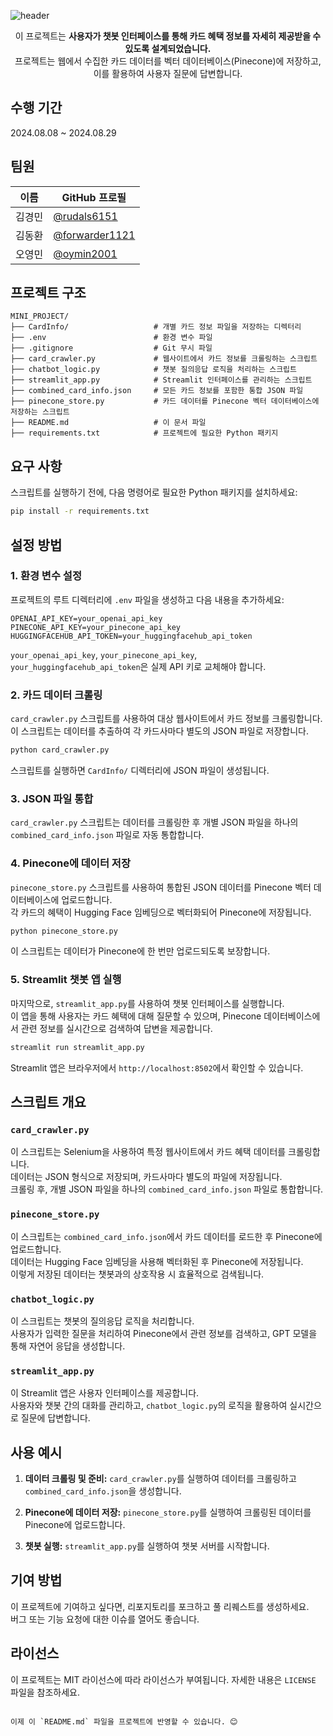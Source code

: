 ![header](https://capsule-render.vercel.app/api?type=Waving&color=auto&height=300&fontAlignY=50&fontAlign=50&section=header&text=BOAZ%20Card-ChatBot%20Project&fontSize=50)
<div align=center>

이 프로젝트는 **사용자가 챗봇 인터페이스를 통해 카드 혜택 정보를 자세히 제공받을 수 있도록 설계되었습니다.**   
프로젝트는 웹에서 수집한 카드 데이터를 벡터 데이터베이스(Pinecone)에 저장하고, 이를 활용하여 사용자 질문에 답변합니다.    
</div>

## 수행 기간
2024.08.08 ~ 2024.08.29

## 팀원
| 이름          | GitHub 프로필                                             |
| ------------- | --------------------------------------------------------- |
| 김경민        | [@rudals6151](https://github.com/rudals6151)              |
| 김동환        | [@forwarder1121](https://github.com/forwarder1121)        |
| 오영민        | [@oymin2001](https://github.com/oymin2001)                |


## 프로젝트 구조

```plaintext
MINI_PROJECT/
├── CardInfo/                   # 개별 카드 정보 파일을 저장하는 디렉터리
├── .env                        # 환경 변수 파일
├── .gitignore                  # Git 무시 파일
├── card_crawler.py             # 웹사이트에서 카드 정보를 크롤링하는 스크립트
├── chatbot_logic.py            # 챗봇 질의응답 로직을 처리하는 스크립트
├── streamlit_app.py            # Streamlit 인터페이스를 관리하는 스크립트
├── combined_card_info.json     # 모든 카드 정보를 포함한 통합 JSON 파일
├── pinecone_store.py           # 카드 데이터를 Pinecone 벡터 데이터베이스에 저장하는 스크립트
├── README.md                   # 이 문서 파일
├── requirements.txt            # 프로젝트에 필요한 Python 패키지
```

## 요구 사항

스크립트를 실행하기 전에, 다음 명령어로 필요한 Python 패키지를 설치하세요:

```bash
pip install -r requirements.txt
```

## 설정 방법

### 1. 환경 변수 설정

프로젝트의 루트 디렉터리에 `.env` 파일을 생성하고 다음 내용을 추가하세요:

```plaintext
OPENAI_API_KEY=your_openai_api_key
PINECONE_API_KEY=your_pinecone_api_key
HUGGINGFACEHUB_API_TOKEN=your_huggingfacehub_api_token
```

`your_openai_api_key`, `your_pinecone_api_key`, `your_huggingfacehub_api_token`은 실제 API 키로 교체해야 합니다.

### 2. 카드 데이터 크롤링

`card_crawler.py` 스크립트를 사용하여 대상 웹사이트에서 카드 정보를 크롤링합니다.   
이 스크립트는 데이터를 추출하여 각 카드사마다 별도의 JSON 파일로 저장합니다.   

```bash
python card_crawler.py
```

스크립트를 실행하면 `CardInfo/` 디렉터리에 JSON 파일이 생성됩니다.   

### 3. JSON 파일 통합

`card_crawler.py` 스크립트는 데이터를 크롤링한 후 개별 JSON 파일을 하나의 `combined_card_info.json` 파일로 자동 통합합니다.   

### 4. Pinecone에 데이터 저장

`pinecone_store.py` 스크립트를 사용하여 통합된 JSON 데이터를 Pinecone 벡터 데이터베이스에 업로드합니다.   
각 카드의 혜택이 Hugging Face 임베딩으로 벡터화되어 Pinecone에 저장됩니다.   

```bash
python pinecone_store.py
```

이 스크립트는 데이터가 Pinecone에 한 번만 업로드되도록 보장합니다.   

### 5. Streamlit 챗봇 앱 실행

마지막으로, `streamlit_app.py`를 사용하여 챗봇 인터페이스를 실행합니다.    
이 앱을 통해 사용자는 카드 혜택에 대해 질문할 수 있으며, Pinecone 데이터베이스에서 관련 정보를 실시간으로 검색하여 답변을 제공합니다.   

```bash
streamlit run streamlit_app.py
```

Streamlit 앱은 브라우저에서 `http://localhost:8502`에서 확인할 수 있습니다.   

## 스크립트 개요

### `card_crawler.py`

이 스크립트는 Selenium을 사용하여 특정 웹사이트에서 카드 혜택 데이터를 크롤링합니다.    
데이터는 JSON 형식으로 저장되며, 카드사마다 별도의 파일에 저장됩니다.     
크롤링 후, 개별 JSON 파일을 하나의 `combined_card_info.json` 파일로 통합합니다.   

### `pinecone_store.py`

이 스크립트는 `combined_card_info.json`에서 카드 데이터를 로드한 후 Pinecone에 업로드합니다.   
데이터는 Hugging Face 임베딩을 사용해 벡터화된 후 Pinecone에 저장됩니다.    
이렇게 저장된 데이터는 챗봇과의 상호작용 시 효율적으로 검색됩니다.    

### `chatbot_logic.py`

이 스크립트는 챗봇의 질의응답 로직을 처리합니다.     
사용자가 입력한 질문을 처리하여 Pinecone에서 관련 정보를 검색하고, GPT 모델을 통해 자연어 응답을 생성합니다.

### `streamlit_app.py`

이 Streamlit 앱은 사용자 인터페이스를 제공합니다.    
사용자와 챗봇 간의 대화를 관리하고, `chatbot_logic.py`의 로직을 활용하여 실시간으로 질문에 답변합니다.

## 사용 예시

1. **데이터 크롤링 및 준비:**
   `card_crawler.py`를 실행하여 데이터를 크롤링하고 `combined_card_info.json`을 생성합니다.

2. **Pinecone에 데이터 저장:**
   `pinecone_store.py`를 실행하여 크롤링된 데이터를 Pinecone에 업로드합니다.

3. **챗봇 실행:**
   `streamlit_app.py`를 실행하여 챗봇 서버를 시작합니다.

## 기여 방법

이 프로젝트에 기여하고 싶다면, 리포지토리를 포크하고 풀 리퀘스트를 생성하세요.   
버그 또는 기능 요청에 대한 이슈를 열어도 좋습니다.

## 라이선스

이 프로젝트는 MIT 라이선스에 따라 라이선스가 부여됩니다. 자세한 내용은 `LICENSE` 파일을 참조하세요.
```

이제 이 `README.md` 파일을 프로젝트에 반영할 수 있습니다. 😊
